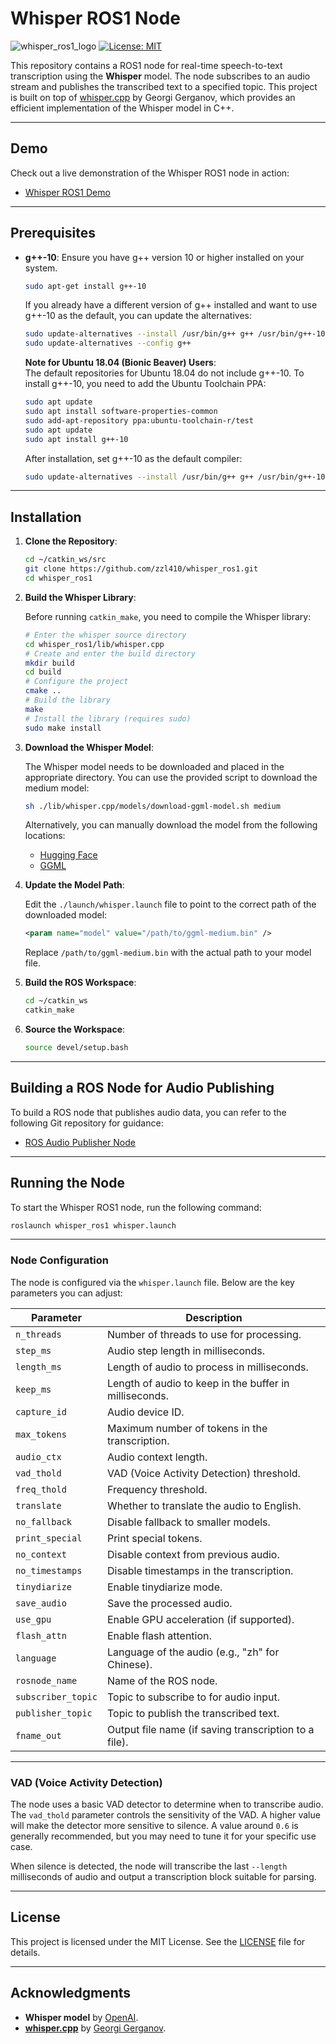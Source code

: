 # Whisper ROS1 Node
![whisper_ros1_logo](https://github.com/user-attachments/assets/54aad0fe-5b17-40e7-94cc-3bb76ed85e61)
[![License: MIT](https://img.shields.io/badge/license-MIT-blue.svg)](https://opensource.org/licenses/MIT)

This repository contains a ROS1 node for real-time speech-to-text transcription using the **Whisper** model. The node subscribes to an audio stream and publishes the transcribed text to a specified topic. This project is built on top of [whisper.cpp](https://github.com/ggerganov/whisper.cpp) by Georgi Gerganov, which provides an efficient implementation of the Whisper model in C++.

---

## Demo

Check out a live demonstration of the Whisper ROS1 node in action:

- [Whisper ROS1 Demo](http://)

---

## Prerequisites

- **g++-10**: Ensure you have g++ version 10 or higher installed on your system.

  ```bash
  sudo apt-get install g++-10
  ```

  If you already have a different version of g++ installed and want to use g++-10 as the default, you can update the alternatives:

  ```bash
  sudo update-alternatives --install /usr/bin/g++ g++ /usr/bin/g++-10 100
  sudo update-alternatives --config g++
  ```

  **Note for Ubuntu 18.04 (Bionic Beaver) Users**:  
  The default repositories for Ubuntu 18.04 do not include g++-10. To install g++-10, you need to add the Ubuntu Toolchain PPA:

  ```bash
  sudo apt update
  sudo apt install software-properties-common
  sudo add-apt-repository ppa:ubuntu-toolchain-r/test
  sudo apt update
  sudo apt install g++-10
  ```

  After installation, set g++-10 as the default compiler:

  ```bash
  sudo update-alternatives --install /usr/bin/g++ g++ /usr/bin/g++-10 100
  ```

---

## Installation

1. **Clone the Repository**:

   ```bash
   cd ~/catkin_ws/src
   git clone https://github.com/zzl410/whisper_ros1.git
   cd whisper_ros1
   ```

2. **Build the Whisper Library**:

   Before running `catkin_make`, you need to compile the Whisper library:

   ```bash
   # Enter the whisper source directory
   cd whisper_ros1/lib/whisper.cpp
   # Create and enter the build directory
   mkdir build
   cd build
   # Configure the project
   cmake ..
   # Build the library
   make
   # Install the library (requires sudo)
   sudo make install
   ```

3. **Download the Whisper Model**:

   The Whisper model needs to be downloaded and placed in the appropriate directory. You can use the provided script to download the medium model:

   ```bash
   sh ./lib/whisper.cpp/models/download-ggml-model.sh medium
   ```

   Alternatively, you can manually download the model from the following locations:

   - [Hugging Face](https://huggingface.co/ggerganov/whisper.cpp/tree/main)
   - [GGML](https://ggml.ggerganov.com)

4. **Update the Model Path**:

   Edit the `./launch/whisper.launch` file to point to the correct path of the downloaded model:

   ```xml
   <param name="model" value="/path/to/ggml-medium.bin" />
   ```

   Replace `/path/to/ggml-medium.bin` with the actual path to your model file.

5. **Build the ROS Workspace**:

   ```bash
   cd ~/catkin_ws
   catkin_make
   ```

6. **Source the Workspace**:

   ```bash
   source devel/setup.bash
   ```

---

## Building a ROS Node for Audio Publishing

To build a ROS node that publishes audio data, you can refer to the following Git repository for guidance:

- [ROS Audio Publisher Node](https://github.com/zzl410/audio_publisher)

---

## Running the Node

To start the Whisper ROS1 node, run the following command:

```bash
roslaunch whisper_ros1 whisper.launch
```

---

### Node Configuration

The node is configured via the `whisper.launch` file. Below are the key parameters you can adjust:

| Parameter          | Description                                                                 |
|--------------------|-----------------------------------------------------------------------------|
| `n_threads`        | Number of threads to use for processing.                                    |
| `step_ms`          | Audio step length in milliseconds.                                          |
| `length_ms`        | Length of audio to process in milliseconds.                                 |
| `keep_ms`          | Length of audio to keep in the buffer in milliseconds.                      |
| `capture_id`       | Audio device ID.                                                            |
| `max_tokens`       | Maximum number of tokens in the transcription.                              |
| `audio_ctx`        | Audio context length.                                                       |
| `vad_thold`        | VAD (Voice Activity Detection) threshold.                                   |
| `freq_thold`       | Frequency threshold.                                                        |
| `translate`        | Whether to translate the audio to English.                                  |
| `no_fallback`      | Disable fallback to smaller models.                                         |
| `print_special`    | Print special tokens.                                                       |
| `no_context`       | Disable context from previous audio.                                        |
| `no_timestamps`    | Disable timestamps in the transcription.                                    |
| `tinydiarize`      | Enable tinydiarize mode.                                                    |
| `save_audio`       | Save the processed audio.                                                   |
| `use_gpu`          | Enable GPU acceleration (if supported).                                     |
| `flash_attn`       | Enable flash attention.                                                     |
| `language`         | Language of the audio (e.g., "zh" for Chinese).                             |
| `rosnode_name`     | Name of the ROS node.                                                       |
| `subscriber_topic` | Topic to subscribe to for audio input.                                      |
| `publisher_topic`  | Topic to publish the transcribed text.                                      |
| `fname_out`        | Output file name (if saving transcription to a file).                       |

---

### VAD (Voice Activity Detection)

The node uses a basic VAD detector to determine when to transcribe audio. The `vad_thold` parameter controls the sensitivity of the VAD. A higher value will make the detector more sensitive to silence. A value around `0.6` is generally recommended, but you may need to tune it for your specific use case.

When silence is detected, the node will transcribe the last `--length` milliseconds of audio and output a transcription block suitable for parsing.

---

## License

This project is licensed under the MIT License. See the [LICENSE](LICENSE) file for details.

---

## Acknowledgments

- **Whisper model** by [OpenAI](https://openai.com/).
- **[whisper.cpp](https://github.com/ggerganov/whisper.cpp)** by [Georgi Gerganov](https://github.com/ggerganov).
